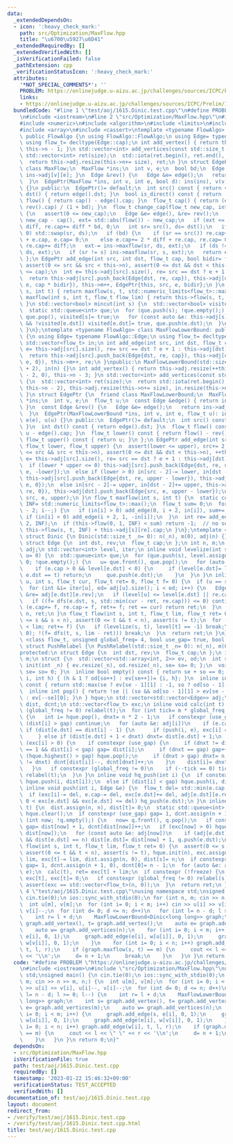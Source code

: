 ```yaml
---
data:
  _extendedDependsOn:
  - icon: ':heavy_check_mark:'
    path: src/Optimization/MaxFlow.hpp
    title: "\u6700\u5927\u6D41"
  _extendedRequiredBy: []
  _extendedVerifiedWith: []
  _isVerificationFailed: false
  _pathExtension: cpp
  _verificationStatusIcon: ':heavy_check_mark:'
  attributes:
    '*NOT_SPECIAL_COMMENTS*': ''
    PROBLEM: https://onlinejudge.u-aizu.ac.jp/challenges/sources/ICPC/Prelim/1615
    links:
    - https://onlinejudge.u-aizu.ac.jp/challenges/sources/ICPC/Prelim/1615
  bundledCode: "#line 1 \"test/aoj/1615.Dinic.test.cpp\"\n#define PROBLEM \"https://onlinejudge.u-aizu.ac.jp/challenges/sources/ICPC/Prelim/1615\"\
    \n#include <iostream>\n#line 2 \"src/Optimization/MaxFlow.hpp\"\n#include <vector>\n\
    #include <numeric>\n#include <algorithm>\n#include <limits>\n#include <queue>\n\
    #include <array>\n#include <cassert>\ntemplate <typename FlowAlgo> struct MaxFlow:\
    \ public FlowAlgo {\n using FlowAlgo::FlowAlgo;\n using Edge= typename FlowAlgo::Edge;\n\
    \ using flow_t= decltype(Edge::cap);\n int add_vertex() { return this->adj.resize(++this->n),\
    \ this->n - 1; }\n std::vector<int> add_vertices(const std::size_t size) {\n \
    \ std::vector<int> ret(size);\n  std::iota(ret.begin(), ret.end(), this->n);\n\
    \  return this->adj.resize(this->n+= size), ret;\n }\n struct EdgePtr {\n  friend\
    \ class MaxFlow;\n  MaxFlow *ins;\n  int v, e;\n  bool bd;\n  Edge &edge() { return\
    \ ins->adj[v][e]; }\n  Edge &rev() {\n   Edge &e= edge();\n   return ins->adj[e.dst][e.rev];\n\
    \  }\n  EdgePtr(MaxFlow *ins, int v, int e, bool d): ins(ins), v(v), e(e), bd(d)\
    \ {}\n public:\n  EdgePtr()= default;\n  int src() const { return v; }\n  int\
    \ dst() { return edge().dst; }\n  bool is_direct() const { return !bd; }\n  flow_t\
    \ flow() { return cap() - edge().cap; }\n  flow_t cap() { return (edge().cap +\
    \ rev().cap) / (1 + bd); }\n  flow_t change_cap(flow_t new_cap, int s, int t)\
    \ {\n   assert(0 <= new_cap);\n   Edge &e= edge(), &re= rev();\n   flow_t diff=\
    \ new_cap - cap(), ext= std::abs(flow()) - new_cap;\n   if (ext <= 0) return e.cap+=\
    \ diff, re.cap+= diff * bd, 0;\n   int sr= src(), ds= dst();\n   if (flow() <\
    \ 0) std::swap(sr, ds);\n   if (bd) {\n    if (sr == src()) re.cap+= 2 * diff\
    \ + e.cap, e.cap= 0;\n    else e.cap+= 2 * diff + re.cap, re.cap= 0;\n   } else\
    \ re.cap+= diff;\n   ext-= ins->maxflow(sr, ds, ext);\n   if (ds != t) ins->maxflow(t,\
    \ ds, ext);\n   if (sr != s) ins->maxflow(sr, s, ext);\n   return ext;\n  }\n\
    \ };\n EdgePtr add_edge(int src, int dst, flow_t cap, bool bidir= false) {\n \
    \ assert(0 <= src && src < this->n), assert(0 <= dst && dst < this->n), assert(0\
    \ <= cap);\n  int e= this->adj[src].size(), re= src == dst ? e + 1 : this->adj[dst].size();\n\
    \  return this->adj[src].push_back(Edge{dst, re, cap}), this->adj[dst].push_back(Edge{src,\
    \ e, cap * bidir}), this->m++, EdgePtr{this, src, e, bidir};\n }\n flow_t maxflow(int\
    \ s, int t) { return maxflow(s, t, std::numeric_limits<flow_t>::max()); }\n flow_t\
    \ maxflow(int s, int t, flow_t flow_lim) { return this->flow(s, t, flow_lim);\
    \ }\n std::vector<bool> mincut(int s) {\n  std::vector<bool> visited(this->n);\n\
    \  static std::queue<int> que;\n  for (que.push(s); !que.empty();) {\n   s= que.front(),\
    \ que.pop(), visited[s]= true;\n   for (const auto &e: this->adj[s])\n    if (e.cap\
    \ && !visited[e.dst]) visited[e.dst]= true, que.push(e.dst);\n  }\n  return visited;\n\
    \ }\n};\ntemplate <typename FlowAlgo> class MaxFlowLowerBound: public FlowAlgo\
    \ {\n using Edge= typename FlowAlgo::Edge;\n using flow_t= decltype(Edge::cap);\n\
    \ std::vector<flow_t> in;\n int add_edge(int src, int dst, flow_t cap) {\n  int\
    \ e= this->adj[src].size(), re= src == dst ? e + 1 : this->adj[dst].size();\n\
    \  return this->adj[src].push_back(Edge{dst, re, cap}), this->adj[dst].push_back(Edge{src,\
    \ e, 0}), this->m++, re;\n }\npublic:\n MaxFlowLowerBound(std::size_t n= 0): FlowAlgo(n\
    \ + 2), in(n) {}\n int add_vertex() { return this->adj.resize(++this->n), in.resize(this->n\
    \ - 2, 0), this->n - 3; }\n std::vector<int> add_vertices(const std::size_t size)\
    \ {\n  std::vector<int> ret(size);\n  return std::iota(ret.begin(), ret.end(),\
    \ this->n - 2), this->adj.resize(this->n+= size), in.resize(this->n - 2, 0), ret;\n\
    \ }\n struct EdgePtr {\n  friend class MaxFlowLowerBound;\n  MaxFlowLowerBound\
    \ *ins;\n  int v, e;\n  flow_t u;\n  const Edge &edge() { return ins->adj[v][e];\
    \ }\n  const Edge &rev() {\n   Edge &e= edge();\n   return ins->adj[e.dst][e.rev];\n\
    \  }\n  EdgePtr(MaxFlowLowerBound *ins, int v, int e, flow_t u): ins(ins), v(v),\
    \ e(e), u(u) {}\n public:\n  EdgePtr()= default;\n  int src() const { return v;\
    \ }\n  int dst() const { return edge().dst; }\n  flow_t flow() const { return\
    \ u - edge().cap; }\n  flow_t lower() const { return flow() - rev().cap; }\n \
    \ flow_t upper() const { return u; }\n };\n EdgePtr add_edge(int src, int dst,\
    \ flow_t lower, flow_t upper) {\n  assert(lower <= upper), src+= 2, dst+= 2, assert(0\
    \ <= src && src < this->n), assert(0 <= dst && dst < this->n), ++this->m;\n  int\
    \ e= this->adj[src].size(), re= src == dst ? e + 1 : this->adj[dst].size();\n\
    \  if (lower * upper <= 0) this->adj[src].push_back(Edge{dst, re, upper}), this->adj[dst].push_back(Edge{src,\
    \ e, -lower});\n  else if (lower > 0) in[src - 2]-= lower, in[dst - 2]+= lower,\
    \ this->adj[src].push_back(Edge{dst, re, upper - lower}), this->adj[dst].push_back(Edge{src,\
    \ e, 0});\n  else in[src - 2]-= upper, in[dst - 2]+= upper, this->adj[src].push_back(Edge{dst,\
    \ re, 0}), this->adj[dst].push_back(Edge{src, e, upper - lower});\n  return EdgePtr(this,\
    \ src, e, upper);\n }\n flow_t maxflow(int s, int t) {\n  static constexpr flow_t\
    \ INF= std::numeric_limits<flow_t>::max();\n  flow_t sum= 0;\n  for (int i= this->n\
    \ - 2; i--;) {\n   if (in[i] > 0) add_edge(0, i + 2, in[i]), sum+= in[i];\n  \
    \ if (in[i] < 0) add_edge(i + 2, 1, -in[i]);\n  }\n  int re= add_edge(t+= 2, s+=\
    \ 2, INF);\n  if (this->flow(0, 1, INF) < sum) return -1;  // no solution\n  return\
    \ this->flow(s, t, INF) + this->adj[s][re].cap;\n }\n};\ntemplate <class flow_t>\
    \ struct Dinic {\n Dinic(std::size_t _n= 0): n(_n), m(0), adj(n) {}\nprotected:\n\
    \ struct Edge {\n  int dst, rev;\n  flow_t cap;\n };\n int n, m;\n std::vector<std::vector<Edge>>\
    \ adj;\n std::vector<int> level, iter;\n inline void levelize(int s, int t, int\
    \ u= 0) {\n  std::queue<int> que;\n  for (que.push(s), level.assign(n, -1), level[s]=\
    \ 0; !que.empty();) {\n   u= que.front(), que.pop();\n   for (auto &e: adj[u])\n\
    \    if (e.cap > 0 && level[e.dst] < 0) {\n     if (level[e.dst]= level[u] + 1;\
    \ e.dst == t) return;\n     que.push(e.dst);\n    }\n  }\n }\n inline flow_t dfs(int\
    \ u, int s, flow_t cur, flow_t ret= 0, flow_t f= 0) {\n  if (u == s) return cur;\n\
    \  for (int &i= iter[u], ed= adj[u].size(); i < ed; i++) {\n   Edge &e= adj[u][i],\
    \ &re= adj[e.dst][e.rev];\n   if (level[u] <= level[e.dst] || re.cap == 0) continue;\n\
    \   if ((f= dfs(e.dst, s, std::min(cur - ret, re.cap))) <= 0) continue;\n   if\
    \ (e.cap+= f, re.cap-= f, ret+= f; ret == cur) return ret;\n  }\n  return level[u]=\
    \ n, ret;\n }\n flow_t flow(int s, int t, flow_t lim, flow_t ret= 0) {\n  assert(0\
    \ <= s && s < n), assert(0 <= t && t < n), assert(s != t);\n  for (flow_t f; ret\
    \ < lim; ret+= f) {\n   if (levelize(s, t), level[t] == -1) break;\n   if (iter.assign(n,\
    \ 0); !(f= dfs(t, s, lim - ret))) break;\n  }\n  return ret;\n }\n};\ntemplate\
    \ <class flow_t, unsigned global_freq= 4, bool use_gap= true, bool freeze= false>\
    \ struct PushRelabel {\n PushRelabel(std::size_t _n= 0): n(_n), m(0), adj(n) {}\n\
    protected:\n struct Edge {\n  int dst, rev;\n  flow_t cap;\n };\n int n, gap,\
    \ m;\n struct {\n  std::vector<std::array<int, 2>> ev, od;\n  int se, so;\n  void\
    \ init(int _n) { ev.resize(_n), od.resize(_n), se= so= 0; };\n  void clear() {\
    \ se= so= 0; }\n  inline bool empty() const { return se + so == 0; }\n  void push(int\
    \ i, int h) { (h & 1 ? od[so++] : ev[se++])= {i, h}; }\n  inline int highest()\
    \ const { return std::max(se ? ev[se - 1][1] : -1, so ? od[so - 1][1] : -1); }\n\
    \  inline int pop() { return !se || (so && od[so - 1][1] > ev[se - 1][1]) ? od[--so][0]\
    \ : ev[--se][0]; }\n } hque;\n std::vector<std::vector<Edge>> adj;\n std::vector<int>\
    \ dist, dcnt;\n std::vector<flow_t> exc;\n inline void calc(int t) {\n  if constexpr\
    \ (global_freq != 0) relabel(t);\n  for (int tick= m * global_freq; !hque.empty();)\
    \ {\n   int i= hque.pop(), dnxt= n * 2 - 1;\n   if constexpr (use_gap)\n    if\
    \ (dist[i] > gap) continue;\n   for (auto &e: adj[i])\n    if (e.cap) {\n    \
    \ if (dist[e.dst] == dist[i] - 1) {\n      if (push(i, e), exc[i] == 0) break;\n\
    \     } else if (dist[e.dst] + 1 < dnxt) dnxt= dist[e.dst] + 1;\n    }\n   if\
    \ (exc[i] > 0) {\n    if constexpr (use_gap) {\n     if (dnxt != dist[i] && dcnt[dist[i]]\
    \ == 1 && dist[i] < gap) gap= dist[i];\n     if (dnxt == gap) gap++;\n     while\
    \ (hque.highest() > gap) hque.pop();\n     if (dnxt > gap) dnxt= n;\n     if (dist[i]\
    \ != dnxt) dcnt[dist[i]]--, dcnt[dnxt]++;\n    }\n    dist[i]= dnxt, hq_push(i);\n\
    \   }\n   if constexpr (global_freq != 0)\n    if (--tick == 0) tick= m * global_freq,\
    \ relabel(t);\n  }\n }\n inline void hq_push(int i) {\n  if constexpr (!use_gap)\
    \ hque.push(i, dist[i]);\n  else if (dist[i] < gap) hque.push(i, dist[i]);\n }\n\
    \ inline void push(int i, Edge &e) {\n  flow_t del= std::min(e.cap, exc[i]);\n\
    \  if (exc[i]-= del, e.cap-= del, exc[e.dst]+= del, adj[e.dst][e.rev].cap+= del;\
    \ 0 < exc[e.dst] && exc[e.dst] <= del) hq_push(e.dst);\n }\n inline void relabel(int\
    \ t) {\n  dist.assign(n, n), dist[t]= 0;\n  static std::queue<int> q;\n  q.push(t),\
    \ hque.clear();\n  if constexpr (use_gap) gap= 1, dcnt.assign(n + 1, 0);\n  for\
    \ (int now; !q.empty();) {\n   now= q.front(), q.pop();\n   if constexpr (use_gap)\
    \ gap= dist[now] + 1, dcnt[dist[now]]++;\n   if (exc[now] > 0) hque.push(now,\
    \ dist[now]);\n   for (const auto &e: adj[now])\n    if (adj[e.dst][e.rev].cap\
    \ && dist[e.dst] == n) dist[e.dst]= dist[now] + 1, q.push(e.dst);\n  }\n }\n flow_t\
    \ flow(int s, int t, flow_t lim, flow_t ret= 0) {\n  assert(0 <= s && s < n),\
    \ assert(0 <= t && t < n), assert(s != t), hque.init(n), exc.assign(n, 0), exc[s]+=\
    \ lim, exc[t]-= lim, dist.assign(n, 0), dist[s]= n;\n  if constexpr (use_gap)\
    \ gap= 1, dcnt.assign(n + 1, 0), dcnt[0]= n - 1;\n  for (auto &e: adj[s]) push(s,\
    \ e);\n  calc(t), ret= exc[t] + lim;\n  if constexpr (!freeze) {\n   exc[s]+=\
    \ exc[t], exc[t]= 0;\n   if constexpr (global_freq != 0) relabel(s);\n   calc(s),\
    \ assert(exc == std::vector<flow_t>(n, 0));\n  }\n  return ret;\n }\n};\n#line\
    \ 4 \"test/aoj/1615.Dinic.test.cpp\"\nusing namespace std;\nsigned main() {\n\
    \ cin.tie(0);\n ios::sync_with_stdio(0);\n for (int n, m; cin >> n >> m, n;) {\n\
    \  int u[m], v[m];\n  for (int i= 0; i < m; i++) cin >> u[i] >> v[i], u[i]--,\
    \ v[i]--;\n  for (int d= 0; d <= n; d++)\n   for (int l= n - d; l >= 0; l--) {\n\
    \    int r= l + d;\n    MaxFlowLowerBound<Dinic<long long>> graph;\n    int s=\
    \ graph.add_vertex(), t= graph.add_vertex();\n    auto e= graph.add_vertices(m);\n\
    \    auto w= graph.add_vertices(n);\n    for (int i= 0; i < m; i++) {\n     graph.add_edge(s,\
    \ e[i], 0, 1);\n     graph.add_edge(e[i], w[u[i]], 0, 1);\n     graph.add_edge(e[i],\
    \ w[v[i]], 0, 1);\n    }\n    for (int i= 0; i < n; i++) graph.add_edge(w[i],\
    \ t, l, r);\n    if (graph.maxflow(s, t) == m) {\n     cout << l << \" \" << r\
    \ << '\\n';\n     d= n + 1;\n     break;\n    }\n   }\n }\n return 0;\n}\n"
  code: "#define PROBLEM \"https://onlinejudge.u-aizu.ac.jp/challenges/sources/ICPC/Prelim/1615\"\
    \n#include <iostream>\n#include \"src/Optimization/MaxFlow.hpp\"\nusing namespace\
    \ std;\nsigned main() {\n cin.tie(0);\n ios::sync_with_stdio(0);\n for (int n,\
    \ m; cin >> n >> m, n;) {\n  int u[m], v[m];\n  for (int i= 0; i < m; i++) cin\
    \ >> u[i] >> v[i], u[i]--, v[i]--;\n  for (int d= 0; d <= n; d++)\n   for (int\
    \ l= n - d; l >= 0; l--) {\n    int r= l + d;\n    MaxFlowLowerBound<Dinic<long\
    \ long>> graph;\n    int s= graph.add_vertex(), t= graph.add_vertex();\n    auto\
    \ e= graph.add_vertices(m);\n    auto w= graph.add_vertices(n);\n    for (int\
    \ i= 0; i < m; i++) {\n     graph.add_edge(s, e[i], 0, 1);\n     graph.add_edge(e[i],\
    \ w[u[i]], 0, 1);\n     graph.add_edge(e[i], w[v[i]], 0, 1);\n    }\n    for (int\
    \ i= 0; i < n; i++) graph.add_edge(w[i], t, l, r);\n    if (graph.maxflow(s, t)\
    \ == m) {\n     cout << l << \" \" << r << '\\n';\n     d= n + 1;\n     break;\n\
    \    }\n   }\n }\n return 0;\n}"
  dependsOn:
  - src/Optimization/MaxFlow.hpp
  isVerificationFile: true
  path: test/aoj/1615.Dinic.test.cpp
  requiredBy: []
  timestamp: '2023-01-22 15:46:32+09:00'
  verificationStatus: TEST_ACCEPTED
  verifiedWith: []
documentation_of: test/aoj/1615.Dinic.test.cpp
layout: document
redirect_from:
- /verify/test/aoj/1615.Dinic.test.cpp
- /verify/test/aoj/1615.Dinic.test.cpp.html
title: test/aoj/1615.Dinic.test.cpp
---
```

